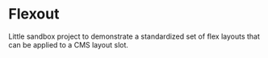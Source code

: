 # Flexout

Little sandbox project to demonstrate a standardized set of flex layouts that can be applied to a CMS layout slot.
